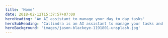 ```yaml
---
title: 'Home'
date: 2018-02-12T15:37:57+07:00
heroHeading: 'An AI assistant to manage your day to day tasks'
heroSubHeading: 'Callindra is an AI assistant to manage your tasks and activities, without having to ever open a scheduler or a calendar'
heroBackground: 'images/jason-blackeye-1191801-unsplash.jpg'
---
```

